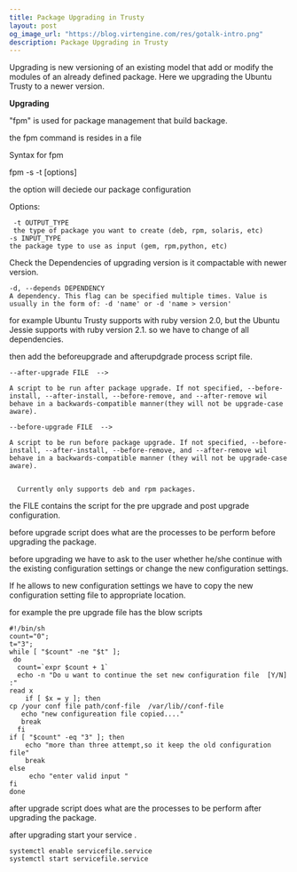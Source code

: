 ```yaml
---
title: Package Upgrading in Trusty
layout: post
og_image_url: "https://blog.virtengine.com/res/gotalk-intro.png"
description: Package Upgrading in Trusty
---
```

 Upgrading is new versioning of an existing model that add or modify the modules of an already defined package. Here we upgrading the Ubuntu Trusty to a newer version.


**Upgrading**

"fpm" is used for package management that build backage.

the fpm command is resides in a file

Syntax for fpm

 fpm -s <source type> -t <target type> [options]

the option will deciede our package configuration

Options:

     -t OUTPUT_TYPE
     the type of package you want to create (deb, rpm, solaris, etc)
    -s INPUT_TYPE
    the package type to use as input (gem, rpm,python, etc)


 Check the Dependencies of upgrading version is it compactable with newer version.

  	-d, --depends DEPENDENCY
    A dependency. This flag can be specified multiple times. Value is usually in the form of: -d 'name' or -d 'name > version'

for example Ubuntu Trusty supports with ruby version 2.0, but the Ubuntu Jessie supports with ruby version 2.1. so we have to change of all dependencies.

then add the  beforeupgrade and afterupdgrade process script file.

 	--after-upgrade FILE  -->

    A script to be run after package upgrade. If not specified, --before-install, --after-install, --before-remove, and --after-remove wil behave in a backwards-compatible manner(they will not be upgrade-case aware).

    --before-upgrade FILE  -->

    A script to be run before package upgrade. If not specified, --before-install, --after-install, --before-remove, and --after-remove wil behave in a backwards-compatible manner (they will not be upgrade-case aware).


      Currently only supports deb and rpm packages.

the FILE contains the script for the pre upgrade and post upgrade configuration.

before upgrade script does what are the processes to be perform before upgrading the package.

before upgrading we have to ask to the user whether he/she continue with the existing configuration settings or change the new configuration settings.

If he allows to new configuration settings we have to copy the new configuration setting file to appropriate location.

for example the pre upgrade file has the blow scripts


	#!/bin/sh
	count="0";
	t="3";
	while [ "$count" -ne "$t" ];
	 do
	  count=`expr $count + 1`
	  echo -n "Do u want to continue the set new configuration file  [Y/N] :"
  	read x
  		if [ $x = y ]; then
   	cp /your conf file path/conf-file  /var/lib//conf-file
	   echo "new configureation file copied...."
	   break
	  fi
  	if [ "$count" -eq "3" ]; then
     	echo "more than three attempt,so it keep the old configuration file"
     	break
  	else
    	 echo "enter valid input "
  	fi
	done

after upgrade script does what are the processes to be perform after upgrading the package.

 after upgrading start your service .

 	systemctl enable servicefile.service
	systemctl start servicefile.service
